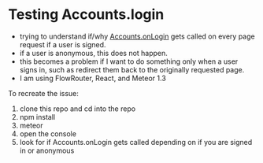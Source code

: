 # Testing Accounts.login

- trying to understand if/why [Accounts.onLogin](http://docs.meteor.com/#/full/accounts_onlogin) gets called on every page request if a user is signed.
- if a user is anonymous, this does not happen.
- this becomes a problem if I want to do something only when a user signs in, such as redirect them back to the originally requested page. 
- I am using FlowRouter, React, and Meteor 1.3

To recreate the issue:

1. clone this repo and cd into the repo
2. npm install
3. meteor
4. open the console
5. look for if Accounts.onLogin gets called depending on if you are signed in or anonymous

